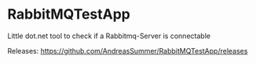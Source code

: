 # RabbitMQTestApp

Little dot.net tool to check if a Rabbitmq-Server is connectable

Releases: https://github.com/AndreasSummer/RabbitMQTestApp/releases
